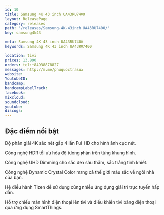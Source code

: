 ```yaml
---
id: 10
title: Samsung 4K 43 inch UA43RU7400
layout: ReleasePage
category: releases
path: '/releases/Samsung-4K-43inch-UA43RU7400/'
key: samsung4k43

meta: Samsung 4K 43 inch UA43RU7400
keywords: Samsung 4K 43 inch UA43RU7400

location: tivi
prices: 13.890
orders: tel:+84938878827
messages: http://m.me/phuquoctrasua
website: 
YoutubeID: 
bandcamp: 
bandcampLabelTrack: 
facebook: 
mixcloud: 
soundcloud: 
youtube: 
discogs: 
---
```



## Đặc điểm nổi bật

Độ phân giải 4K sắc nét gấp 4 lần Full HD cho hình ảnh cực nét.

Công nghệ HDR tối ưu hóa độ tương phản trên từng khung hình.

Công nghệ UHD Dimming cho sắc đen sâu thẳm, sắc trắng tinh khiết.

Công nghệ Dynamic Crystal Color mang cả thế giới màu sắc về ngôi nhà của bạn.

Hệ điều hành Tizen dễ sử dụng cùng nhiều ứng dụng giải trí trực tuyến hấp dẫn.

Hỗ trợ chiếu màn hình điện thoại lên tivi và điều khiển tivi bằng điện thoại qua ứng dụng SmartThings.